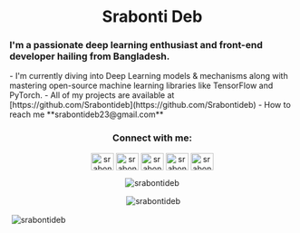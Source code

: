 <h1 align="center">Srabonti Deb</h1>
<h3 align="left">I'm a passionate deep learning enthusiast and front-end developer hailing from Bangladesh.</h3>
- I'm currently diving into Deep Learning models & mechanisms along with mastering open-source machine learning libraries like TensorFlow and PyTorch.
- All of my projects are available at [https://github.com/Srabontideb](https://github.com/Srabontideb)
- How to reach me **srabontideb23@gmail.com**

<h3 align="center">Connect with me:</h3>
<p align="center">
<a href="https://twitter.com/SrabontiDeb2" target="blank"><img align="center" src="https://raw.githubusercontent.com/rahuldkjain/github-profile-readme-generator/master/src/images/icons/Social/twitter.svg" alt="srabontideb2" height="30" width="40" style="fill: black;" /></a>
<a href="https://www.linkedin.com/in/srabonti-deb-69a7391bb/" target="blank"><img align="center" src="https://raw.githubusercontent.com/rahuldkjain/github-profile-readme-generator/master/src/images/icons/Social/linked-in-alt.svg" alt="srabonti deb" height="30" width="40" style="fill: black;" /></a>
<a href="https://www.kaggle.com/srabontideb" target="blank"><img align="center" src="https://raw.githubusercontent.com/rahuldkjain/github-profile-readme-generator/master/src/images/icons/Social/kaggle.svg" alt="srabonti deb" height="30" width="40" style="fill: black;" /></a>
<a href="https://codeforces.com/profile/Srabonti_deb" target="blank"><img align="center" src="https://raw.githubusercontent.com/rahuldkjain/github-profile-readme-generator/master/src/images/icons/Social/codeforces.svg" alt="srabonti_deb" height="30" width="40" style="fill: black;" /></a>
<a href="https://discord.gg/srabonti2148" target="blank"><img align="center" src="https://raw.githubusercontent.com/rahuldkjain/github-profile-readme-generator/master/src/images/icons/Social/discord.svg" alt="srabonti2148" height="30" width="40" style="fill: black;" /></a>
</p>




<p align="center"><img align="center" src="https://github-readme-stats.vercel.app/api/top-langs?username=srabontideb&show_icons=true&locale=en&layout=compact" alt="srabontideb" /></p>

<p align="center">&nbsp;<img align="center" src="https://github-readme-stats.vercel.app/api?username=srabontideb&show_icons=true&locale=en" alt="srabontideb"/>
  
&nbsp;<img align="center" src="https://github-readme-streak-stats.herokuapp.com/?user=srabontideb" alt="srabontideb" /></p>
